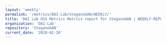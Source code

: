 ```yaml
---
layout: 'weekly'
permalink: '/metrics/DAI-Lab/SteganoGAN/WEEKLY/'
title: 'DAI Lab OSS Metrics Metrics report for SteganoGAN | WEEKLY-REPORT-2020-01-26'
organization: 'DAI-Lab'
repository: 'SteganoGAN'
current_date: '2020-01-26'
---
```


